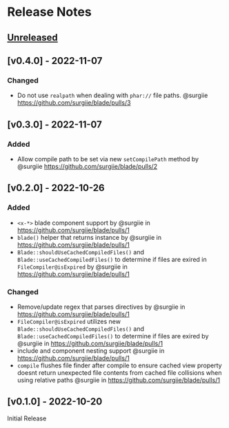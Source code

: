 # Release Notes

## [Unreleased](https://github.com/surgiie/blade/compare/v0.4.0...master)
## [v0.4.0] - 2022-11-07

### Changed

- Do not use `realpath` when dealing with `phar://` file paths. @surgiie https://github.com/surgiie/blade/pulls/3

## [v0.3.0] - 2022-11-07

### Added

- Allow compile path to be set via new `setCompilePath` method by @surgiie https://github.com/surgiie/blade/pulls/2
## [v0.2.0] - 2022-10-26

### Added

- `<x-*>` blade component support by @surgiie in https://github.com/surgiie/blade/pulls/1
- `blade()` helper that returns instance by @surgiie in https://github.com/surgiie/blade/pulls/1
-  `Blade::shouldUseCachedCompiledFiles()` and `Blade::useCachedCompiledFiles()` to determine if files are exired in `FileCompiler@isExpired` by @surgiie in https://github.com/surgiie/blade/pulls/1
### Changed
- Remove/update regex that parses directives by @surgiie in https://github.com/surgiie/blade/pulls/1
-  `FileCompiler@isExpired` utilizes new `Blade::shouldUseCachedCompiledFiles()` and `Blade::useCachedCompiledFiles()` to determine if files are exired by @surgiie in https://github.com/surgiie/blade/pulls/1
- include and component nesting support @surgiie in https://github.com/surgiie/blade/pulls/1
- `compile` flushes file finder after compile to ensure cached view property doesnt return unexpected file contents from cached file collisions when using relative paths @surgiie in https://github.com/surgiie/blade/pulls/1

## [v0.1.0] - 2022-10-20

Initial Release
